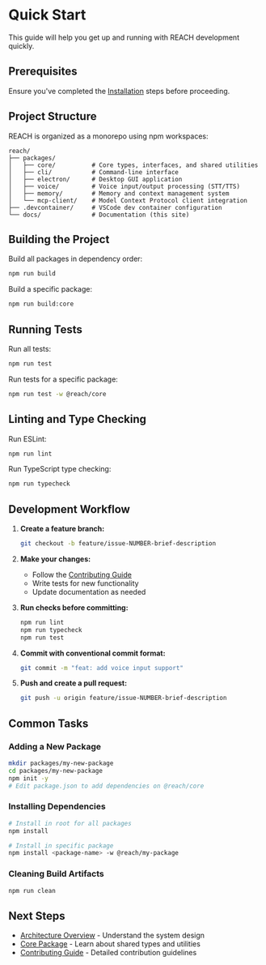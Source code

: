 # Quick Start

This guide will help you get up and running with REACH development quickly.

## Prerequisites

Ensure you've completed the [Installation](installation.md) steps before proceeding.

## Project Structure

REACH is organized as a monorepo using npm workspaces:

```
reach/
├── packages/
│   ├── core/          # Core types, interfaces, and shared utilities
│   ├── cli/           # Command-line interface
│   ├── electron/      # Desktop GUI application
│   ├── voice/         # Voice input/output processing (STT/TTS)
│   ├── memory/        # Memory and context management system
│   └── mcp-client/    # Model Context Protocol client integration
├── .devcontainer/     # VSCode dev container configuration
└── docs/              # Documentation (this site)
```

## Building the Project

Build all packages in dependency order:

```bash
npm run build
```

Build a specific package:

```bash
npm run build:core
```

## Running Tests

Run all tests:

```bash
npm run test
```

Run tests for a specific package:

```bash
npm run test -w @reach/core
```

## Linting and Type Checking

Run ESLint:

```bash
npm run lint
```

Run TypeScript type checking:

```bash
npm run typecheck
```

## Development Workflow

1. **Create a feature branch:**

   ```bash
   git checkout -b feature/issue-NUMBER-brief-description
   ```

2. **Make your changes:**
   - Follow the [Contributing Guide](../contributing/contributing.md)
   - Write tests for new functionality
   - Update documentation as needed

3. **Run checks before committing:**

   ```bash
   npm run lint
   npm run typecheck
   npm run test
   ```

4. **Commit with conventional commit format:**

   ```bash
   git commit -m "feat: add voice input support"
   ```

5. **Push and create a pull request:**

   ```bash
   git push -u origin feature/issue-NUMBER-brief-description
   ```

## Common Tasks

### Adding a New Package

```bash
mkdir packages/my-new-package
cd packages/my-new-package
npm init -y
# Edit package.json to add dependencies on @reach/core
```

### Installing Dependencies

```bash
# Install in root for all packages
npm install

# Install in specific package
npm install <package-name> -w @reach/my-package
```

### Cleaning Build Artifacts

```bash
npm run clean
```

## Next Steps

- [Architecture Overview](../architecture/overview.md) - Understand the system design
- [Core Package](../packages/core.md) - Learn about shared types and utilities
- [Contributing Guide](../contributing/contributing.md) - Detailed contribution guidelines
